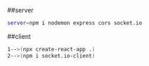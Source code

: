 ##server

```bash
server=npm i nodemon express cors socket.io
```

##client

```bash
1-->(npx create-react-app .)
2-->(npm i socket.io-client)


```
